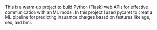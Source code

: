This is a warm-up project to build Python (Flask) web APIs for effective communication with an ML model.
In this project I used pycaret to creat a ML pipeline for predicting insuarnce charges based on features like age, sex, and bmi.
